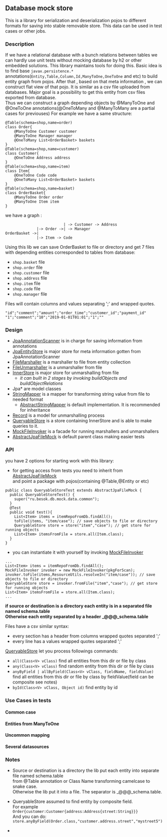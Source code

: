 ## Database mock store
This is a library for serialization and deserialization pojos to different formats for saving into stable removable store.
This data can be  used in test cases or other jobs.
### Description
If we have a relational database with a bunch relations between tables 
we can hardly use unit tests without mocking database by h2 or other embedded solutions.
This library maintains tools for doing this.
Basic idea is to find base `javax.persistence.*` annotations(`Entity,Table,Column,Id,ManyToOne,OneToOne` and etc) to build entity graph from pojos.
After that , based on that meta information , we can construct flat view of that pojo. It is similar as a csv file uploaded from databases.
Major goal is a possibility to get this entity from csv files exported from database.\
Thus we can construct a graph depending objects by @ManyToOne and @OneToOne annotations(@OneToMany and @ManyToMany are a partial cases for previouses)
For example we have a same structure:
```
@Table(schema=shop,name=order)
class Order{ 
    @ManyToOne Customer customer
    @ManyToOne Manager manager
    @OneToMany List<OrderBasket> baskets
}
@Table(schema=shop,name=customer)
class Customer{
    @OneToOne Address address
}
@Table(schema=shop,name=item)
class Item{
    @OneToOne Code code
    @OneToMany List<OrderBasket> baskets
}
@Table(schema=shop,name=basket)
class OrderBasket{
    @ManyToOne Order order
    @ManyToOne Item item   
}
```
we have a graph :
```
                          | -> Customer -> Address
              |-> Order ->| -> Manager
OrderBasket ->|
              |-> Item -> Code
```

Using this lib we can save OrderBasket to file or directory and get 7 files with depending entities corresponded to tables from database:
- `shop.basket` file
- `shop.order` file
- `shop.customer` file
- `shop.address` file
- `shop.item` file
- `shop.code` file
- `shop.manager` file

Files will contain columns and values separating ';' and wrapped quotes.
```
"id";"comment";"amount";"order_time";"customer_id";"payment_id"
"1";"comment";"10";"2019-01-01T01:01";"1";""
```

### Design
- [JpaAnnotationScanner](src/main/java/ru/besok/db/mock/JpaAnnotationScanner.java) is in charge for saving information from annotations 
- [JpaEntityStore](src/main/java/ru/besok/db/mock/JpaEntityStore.java) is major store for meta information gotten from JpaAnnotationScanner
- [FileMarshaller](src/main/java/ru/besok/db/mock/FileMarshaller.java) is a marshaller to file from entity collection
- [FileUnmarshaller](src/main/java/ru/besok/db/mock/FileUnmarshaller.java) is a unmarshaller from file
- [InnerStore](src/main/java/ru/besok/db/mock/InnerStore.java) is major store for unmarshalling from file
    - *it can built in 2 stages by invoking buildObjects and buildObjectRelations*    
- Jpa* are model classes
- [StringMapper](src/main/java/ru/besok/db/mock/StringMapper.java) is a mapper for transforming string value from file to needed format
    - [AbstractStringMapper](src/main/java/ru/besok/db/mock/AbstractStringMapper.java) is default implementation. It is recommended for inheritance 
- [Record](src/main/java/ru/besok/db/mock/Record.java) is a model for unmarshalling process
- [QueryableStore](src/main/java/ru/besok/db/mock/QueryableStore.java) is a store containing InnerStore and is able to make queries to it.
- [MockFileInvoker](src/main/java/ru/besok/db/mock/MockFileInvoker.java) is a facade for running marshallers and unmarshallers
- [AbstractJpaFileMock](src/main/java/ru/besok/db/tests/AbstractJpaFileMock.java) is default parent class making easier tests
 
### API
you have 2 options for starting work with this library:
- for getting access from tests you need to inherit from [AbstractJpaFileMock](src/main/java/ru/besok/db/tests/AbstractJpaFileMock.java) \
and point a package with pojos(containing @Table,@Entity or etc)
```
public class QueryableStoreTest extends AbstractJpaFileMock {
  public QueryableStoreTest() {
	super("ru.besok.db.mock.data.common");
  }
  @Test
  public void test(){
    List<Item> items = itemRepoFromDb.findAll();
    toFile(items, "item/case"); // save objects to file or directory
    QueryableStore store = store("item","case"); // get store for running objects
    List<Item> itemsFromFile = store.all(Item.class);
  }
}
```
- you can instantiate it with yourself by invoking [MockFileInvoker](src/main/java/ru/besok/db/mock/MockFileInvoker.java)
```
...
List<Item> items = itemRepoFromDb.findAll();
MockFileInvoker invoker = new MockFileInvoker(pkgForScan);
invoker.toFile(items,ResourceUtils.resolveIn("item/case")); // save objects to file or directory
QueryableStore store = invoker.fromFile("item","case"); // get store for running objects
List<Item> itemsFromFile = store.all(Item.class);
...
```
**if source or destination is a directory each entity is in a separated file named schema.table**\
**Otherwise each entity separated by a header _@@@_schema.table**

Files have a csv similar syntax:
- every section has a header from columns wrapped quotes separated ';'
- every line has a values wrapped quotes separated ';'

[QueryableStore](src/main/java/ru/besok/db/mock/QueryableStore.java) let you process followings commands:
- `all(Class<V> vClass)` find all entities from this dir or file by class
- `any(Class<V> vClass)` find random entity from this dir or file by class
- `anyByField | allByField(Class<V> vClass, fieldName, fieldValue)` find all entities from this 
dir or file by class by fieldValue(field can be composite see notes)
- `byId(Class<V> vClass, Object id)` find entity by id


### Use Cases in tests
#### Common case
#### Entities from ManyToOne
#### Uncommon mapping
#### Several datasources

### Notes 
- Source or destination is a directory the lib put each entity into separate file named schema.table \
from @Table annotation or Class Name transforming camelcase to snake case.\
Otherwise the lib put it into a file. The separator is _@@@_schema.table.

- QueryableStore assumed to find entity by composite field.\
For example `Order{customer:Customer{address:Address{street:String}}}`\
And you can do:` store.anyByField(Order.class,"customer.address.street","mystreet5")`

- 